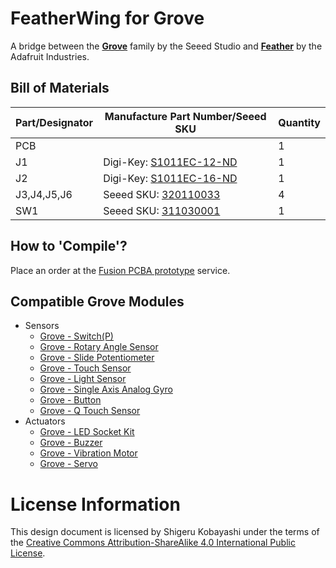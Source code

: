 # FeatherWing for Grove

A bridge between the [**Grove**](http://www.seeedstudio.com/wiki/Category:Grove) family by the Seeed Studio and [**Feather**](https://www.adafruit.com/feather) by the Adafruit Industries.

## Bill of Materials

|Part/Designator|Manufacture Part Number/Seeed SKU|Quantity|
|---------------|---------------------------------|--------|
|PCB||1|
|J1|Digi-Key: [S1011EC-12-ND](http://www.digikey.com/product-search/en?keywords=S1011EC-12-ND)|1||J2|Digi-Key: [S1011EC-16-ND](http://www.digikey.com/product-search/en?keywords=S1011EC-16-ND)|1||J3,J4,J5,J6|Seeed SKU: [320110033](http://www.seeedstudio.com/depot/index.php?main_page=opl_info&opl_id=4)|4||SW1|Seeed SKU: [311030001](http://www.seeedstudio.com/depot/index.php?main_page=opl_info&opl_id=625)|1|

## How to 'Compile'?

Place an order at the [Fusion PCBA prototype](http://www.seeedstudio.com/service/index.php?r=pcb) service.

## Compatible Grove Modules

* Sensors
  * [Grove - Switch(P)](http://www.seeedstudio.com/wiki/Grove_-_Switch(P))
  * [Grove - Rotary Angle Sensor](http://www.seeedstudio.com/wiki/Grove_-_Rotary_Angle_Sensor)
  * [Grove - Slide Potentiometer](http://www.seeedstudio.com/wiki/Grove_-_Slide_Potentiometer)
  * [Grove - Touch Sensor](http://www.seeedstudio.com/wiki/Grove_-_Touch_Sensor)
  * [Grove - Light Sensor](http://www.seeedstudio.com/wiki/Grove_-_Light_Sensor)
  * [Grove - Single Axis Analog Gyro](http://www.seeedstudio.com/wiki/Grove_-_Single_Axis_Analog_Gyro)
  * [Grove - Button](http://www.seeedstudio.com/wiki/Grove_-_Button)
  * [Grove - Q Touch Sensor](https://seeedstudio.com/Grove-Q-Touch-Sensor-p-1854.html)
* Actuators
  * [Grove - LED Socket Kit](http://www.seeedstudio.com/wiki/Grove_-_LED)
  * [Grove - Buzzer](http://www.seeedstudio.com/wiki/Grove_-_Buzzer)
  * [Grove - Vibration Motor](http://www.seeedstudio.com/wiki/Grove_-_Vibration_Motor)
  * [Grove - Servo](http://www.seeedstudio.com/wiki/Grove_-_Servo)

# License Information

This design document is licensed by Shigeru Kobayashi under the terms of the [Creative Commons Attribution-ShareAlike 4.0 International Public License](http://creativecommons.org/licenses/by-sa/4.0/).